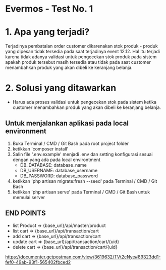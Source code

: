 # Evermos - Test No. 1

# 1. Apa yang terjadi?

Terjadinya pembatalan order customer dikarenakan stok produk - produk yang dipesan tidak tersedia pada saat terjadinya event 12.12. Hal itu terjadi karena tidak adanya validasi untuk pengecekan stok produk pada sistem apakah produk tersebut masih tersedia atau tidak pada saat customer menambahkan produk yang akan dibeli ke keranjang belanja.

# 2. Solusi yang ditawarkan

-   Harus ada proses validasi untuk pengecekan stok pada sistem ketika customer menambahkan produk yang akan dibeli ke keranjang belanja.

## Untuk menjalankan aplikasi pada local environment

1. Buka Terminal / CMD / Git Bash pada root project folder
2. ketikkan 'composer install'
3. Salin file '.env.example' menjadi .env dan setting konfigurasi sesuai dengan yang ada pada local environtment
    - DB_DATABASE: database_name
    - DB_USERNAME: database_username
    - DB_PASSWORD: database_password
4. ketikkan 'php artisan migrate:fresh --seed' pada Terminal / CMD / Git Bash
5. ketikkan 'php artisan serve' pada Terminal / CMD / Git Bash untuk memulai server

## END POINTS

-   list Product => {base_url}/api/master/product
-   list cart => {base_url}/api/transaction/cart
-   add cart => {base_url}/api/transaction/cart
-   update cart => {base_url}/api/transaction/cart/{uid}
-   delete cart => {base_url}/api/transaction/cart/{uid}

https://documenter.getpostman.com/view/3619632/TVt2cNye#89323dd1-fef0-49ab-93f1-565402fbced2
